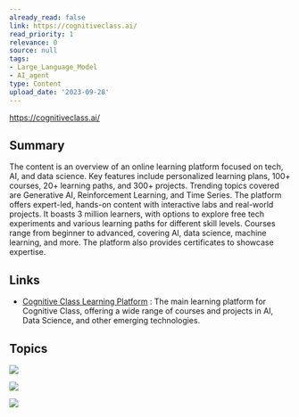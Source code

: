 ```yaml
---
already_read: false
link: https://cognitiveclass.ai/
read_priority: 1
relevance: 0
source: null
tags:
- Large_Language_Model
- AI_agent
type: Content
upload_date: '2023-09-28'
---
```


https://cognitiveclass.ai/
## Summary

The content is an overview of an online learning platform focused on tech, AI, and data science. Key features include personalized learning plans, 100+ courses, 20+ learning paths, and 300+ projects. Trending topics covered are Generative AI, Reinforcement Learning, and Time Series. The platform offers expert-led, hands-on content with interactive labs and real-world projects. It boasts 3 million learners, with options to explore free tech experiments and various learning paths for different skill levels. Courses range from beginner to advanced, covering AI, data science, machine learning, and more. The platform also provides certificates to showcase expertise.
## Links

- [Cognitive Class Learning Platform](https://skills.network) : The main learning platform for Cognitive Class, offering a wide range of courses and projects in AI, Data Science, and other emerging technologies.

## Topics

![](topics/Concept/Time%20Series%20Analysis)

![](topics/Concept/Generative%20AI)

![](topics/Concept/Reinforcement%20Learning)